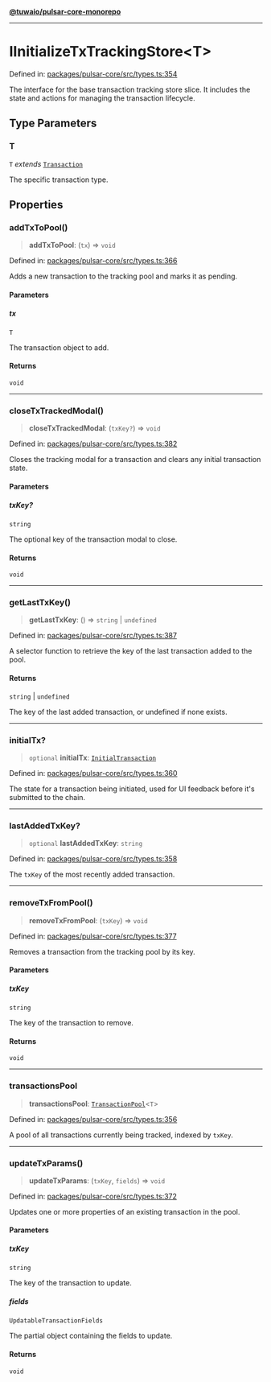 [**@tuwaio/pulsar-core-monorepo**](../../../README.md)

***

# IInitializeTxTrackingStore\<T\>

Defined in: [packages/pulsar-core/src/types.ts:354](https://github.com/TuwaIO/pulsar-core/blob/1547f8f862c907e84c3c1b56aa72a51afdb6f5d6/packages/pulsar-core/src/types.ts#L354)

The interface for the base transaction tracking store slice.
It includes the state and actions for managing the transaction lifecycle.

## Type Parameters

### T

`T` *extends* [`Transaction`](../type-aliases/Transaction.md)

The specific transaction type.

## Properties

### addTxToPool()

> **addTxToPool**: (`tx`) => `void`

Defined in: [packages/pulsar-core/src/types.ts:366](https://github.com/TuwaIO/pulsar-core/blob/1547f8f862c907e84c3c1b56aa72a51afdb6f5d6/packages/pulsar-core/src/types.ts#L366)

Adds a new transaction to the tracking pool and marks it as pending.

#### Parameters

##### tx

`T`

The transaction object to add.

#### Returns

`void`

***

### closeTxTrackedModal()

> **closeTxTrackedModal**: (`txKey?`) => `void`

Defined in: [packages/pulsar-core/src/types.ts:382](https://github.com/TuwaIO/pulsar-core/blob/1547f8f862c907e84c3c1b56aa72a51afdb6f5d6/packages/pulsar-core/src/types.ts#L382)

Closes the tracking modal for a transaction and clears any initial transaction state.

#### Parameters

##### txKey?

`string`

The optional key of the transaction modal to close.

#### Returns

`void`

***

### getLastTxKey()

> **getLastTxKey**: () => `string` \| `undefined`

Defined in: [packages/pulsar-core/src/types.ts:387](https://github.com/TuwaIO/pulsar-core/blob/1547f8f862c907e84c3c1b56aa72a51afdb6f5d6/packages/pulsar-core/src/types.ts#L387)

A selector function to retrieve the key of the last transaction added to the pool.

#### Returns

`string` \| `undefined`

The key of the last added transaction, or undefined if none exists.

***

### initialTx?

> `optional` **initialTx**: [`InitialTransaction`](../type-aliases/InitialTransaction.md)

Defined in: [packages/pulsar-core/src/types.ts:360](https://github.com/TuwaIO/pulsar-core/blob/1547f8f862c907e84c3c1b56aa72a51afdb6f5d6/packages/pulsar-core/src/types.ts#L360)

The state for a transaction being initiated, used for UI feedback before it's submitted to the chain.

***

### lastAddedTxKey?

> `optional` **lastAddedTxKey**: `string`

Defined in: [packages/pulsar-core/src/types.ts:358](https://github.com/TuwaIO/pulsar-core/blob/1547f8f862c907e84c3c1b56aa72a51afdb6f5d6/packages/pulsar-core/src/types.ts#L358)

The `txKey` of the most recently added transaction.

***

### removeTxFromPool()

> **removeTxFromPool**: (`txKey`) => `void`

Defined in: [packages/pulsar-core/src/types.ts:377](https://github.com/TuwaIO/pulsar-core/blob/1547f8f862c907e84c3c1b56aa72a51afdb6f5d6/packages/pulsar-core/src/types.ts#L377)

Removes a transaction from the tracking pool by its key.

#### Parameters

##### txKey

`string`

The key of the transaction to remove.

#### Returns

`void`

***

### transactionsPool

> **transactionsPool**: [`TransactionPool`](../type-aliases/TransactionPool.md)\<`T`\>

Defined in: [packages/pulsar-core/src/types.ts:356](https://github.com/TuwaIO/pulsar-core/blob/1547f8f862c907e84c3c1b56aa72a51afdb6f5d6/packages/pulsar-core/src/types.ts#L356)

A pool of all transactions currently being tracked, indexed by `txKey`.

***

### updateTxParams()

> **updateTxParams**: (`txKey`, `fields`) => `void`

Defined in: [packages/pulsar-core/src/types.ts:372](https://github.com/TuwaIO/pulsar-core/blob/1547f8f862c907e84c3c1b56aa72a51afdb6f5d6/packages/pulsar-core/src/types.ts#L372)

Updates one or more properties of an existing transaction in the pool.

#### Parameters

##### txKey

`string`

The key of the transaction to update.

##### fields

`UpdatableTransactionFields`

The partial object containing the fields to update.

#### Returns

`void`
